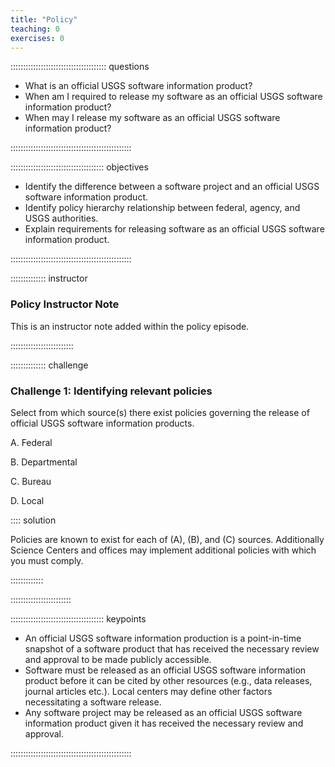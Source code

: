 ```yaml
---
title: "Policy"
teaching: 0
exercises: 0
---
```


:::::::::::::::::::::::::::::::::::::: questions 

- What is an official USGS software information product?
- When am I required to release my software as an official USGS software information product?
- When may I release my software as an official USGS software information product?

::::::::::::::::::::::::::::::::::::::::::::::::

::::::::::::::::::::::::::::::::::::: objectives

- Identify the difference between a software project and an official USGS software information product.
- Identify policy hierarchy relationship between federal, agency, and USGS authorities.
- Explain requirements for releasing software as an official USGS software information product.

::::::::::::::::::::::::::::::::::::::::::::::::

:::::::::::::: instructor

### Policy Instructor Note

This is an instructor note added within the policy episode.

:::::::::::::::::::::::::

:::::::::::::: challenge

### Challenge 1: Identifying relevant policies

Select from which source(s) there exist policies governing the release of official USGS software information products.

A. Federal

B. Departmental

C. Bureau

D. Local

:::: solution

Policies are known to exist for each of (A), (B), and (C) sources.
Additionally Science Centers and offices may implement additional policies with which you must comply.

:::::::::::::

::::::::::::::::::::::::



::::::::::::::::::::::::::::::::::::: keypoints

- An official USGS software information production is a point-in-time snapshot of a software product that has received the necessary review and approval to be made publicly accessible.
- Software must be released as an official USGS software information product before it can be cited by other resources (e.g., data releases, journal articles etc.). Local centers may define other factors necessitating a software release.
- Any software project may be released as an official USGS software information product given it has received the necessary review and approval.

::::::::::::::::::::::::::::::::::::::::::::::::
